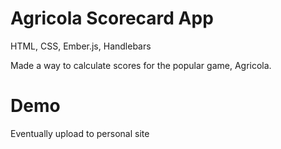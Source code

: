 Agricola Scorecard App 
======================

HTML, CSS, Ember.js, Handlebars

Made a way to calculate scores for the popular game, Agricola.


Demo
====

Eventually upload to personal site
